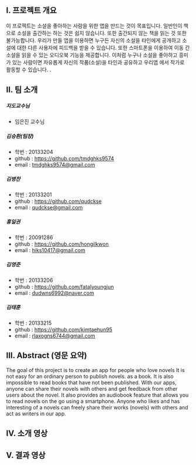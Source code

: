 ## I. 프로젝트 개요
이 프로젝트는 소설을 좋아하는 사람을 위한 앱을 만드는 것이 목표입니다.
일반인이 책으로 소설을 출간하는 하는 것은 쉽지 않습니다. 또한 출간되지 않는 책을 읽는 것 또한 불가능합니다. 우리가 만들 앱을 이용하면 누구든 자신의 소설을 타인에게 공개하고 소설에 대한 다른 사용자에 피드백을 받을 수 있습니다. 또한 스마트폰을 이용하여 이동 간 소설을 읽을 수 있는 오디오북 기능을 제공합니다. 이처럼 누구나 소설을 좋아하고 흥미가 있는 사람이면 자유롭게 자신의 작품(소설)을 타인과 공유하고 우리앱 에서 작가로 활동할 수 있습니다. .

## II. 팀 소개

##### 지도교수님

- 임은진 교수님

##### 김승환(팀장)

- 학번 : 20133204
- github : https://github.com/tmdghks9574
- email : tmdghks9574@gmail.com

##### 김병찬

- 학번 : 20133201
- github : https://github.com/qudckse
- email : qudckse@gmail.com

##### 홍일권

- 학번 : 20091286
- github : https://github.com/hongilkwon
- email : hiks10417@gmail.com

##### 김영준

- 학번 : 20133206
- github : https://github.com/fatalyoungjun
- email : dudwns6992@naver.com

##### 김태훈

- 학번 : 20133215
- github : https://github.com/kimtaehun95
- email : rlaxogns6744@gmail.com

## III. Abstract (영문 요약)

The goal of this project is to create an app for people who love novels
It is not easy for an ordinary person to publish novels. as a book. It is also impossible to read books that have not been published. With our apps, anyone can share their novels with others and get feedback from other users about the novel. It also provides an audiobook feature that allows you to read novels on the go using a smartphone. Anyone who likes and has interesting of a novels can freely share their works (novels) with others and act as writers in our app.
    
## IV. 소개 영상


## V.  결과 영상


